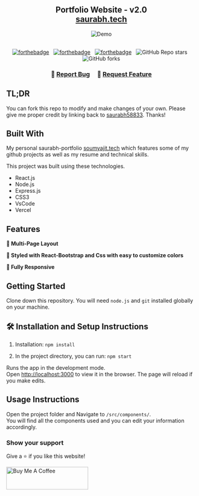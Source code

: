 <h2 align="center">
  Portfolio Website - v2.0<br/>
  <a href="https://saurabh58833.netlify.app/" target="_blank">saurabh.tech</a>
</h2>
<div align="center">
  <img alt="Demo" src="./Images/readme-img1.png" />
</div>

<br/>

<center>

[![forthebadge](https://forthebadge.com/images/badges/built-with-love.svg)](https://forthebadge.com) &nbsp;
[![forthebadge](https://forthebadge.com/images/badges/made-with-javascript.svg)](https://forthebadge.com) &nbsp;
[![forthebadge](https://forthebadge.com/images/badges/open-source.svg)](https://forthebadge.com) &nbsp;
![GitHub Repo stars](https://img.shields.io/github/stars/saurabh58833/saurabh-portfolio?color=red&logo=github&style=for-the-badge) &nbsp;
![GitHub forks](https://img.shields.io/github/forks/saurabh58833/saurabh-portfolio?color=red&logo=github&style=for-the-badge)

</center>

<h3 align="center">
    🔹
    <a href="https://github.com/saurabh58833/saurabh-portfolio/issues">Report Bug</a> &nbsp; &nbsp;
    🔹
    <a href="https://github.com/saurabh58833/saurabh-portfolio/issues">Request Feature</a>
</h3>

## TL;DR

You can fork this repo to modify and make changes of your own. Please give me proper credit by linking back to [saurabh58833](https://github.com/saurabh58833/saurabh-portfolio). Thanks!

## Built With

My personal saurabh-portfolio <a href="https://soumyajit.vercel.app/" target="_blank">soumyajit.tech</a> which features some of my github projects as well as my resume and technical skills.<br/>

This project was built using these technologies.

- React.js
- Node.js
- Express.js
- CSS3
- VsCode
- Vercel

## Features

**📖 Multi-Page Layout**

**🎨 Styled with React-Bootstrap and Css with easy to customize colors**

**📱 Fully Responsive**

## Getting Started

Clone down this repository. You will need `node.js` and `git` installed globally on your machine.

## 🛠 Installation and Setup Instructions

1. Installation: `npm install`

2. In the project directory, you can run: `npm start`

Runs the app in the development mode.\
Open [http://localhost:3000](http://localhost:3000) to view it in the browser.
The page will reload if you make edits.

## Usage Instructions

Open the project folder and Navigate to `/src/components/`. <br/>
You will find all the components used and you can edit your information accordingly.

### Show your support

Give a ⭐ if you like this website!

<a href="https://www.buymeacoffee.com/saurabh58833" target="_blank"><img src="https://cdn.buymeacoffee.com/buttons/v2/default-violet.png" alt="Buy Me A Coffee" height= "60px" width= "217px" ></a>
